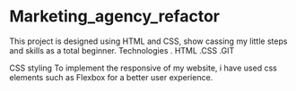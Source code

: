 # Marketing_agency_refactor

This project is designed using HTML and CSS, show cassing my little steps and skills as a total beginner.
Technologies
. HTML
.CSS
.GIT

CSS styling
To implement the responsive of my website, i have used css elements
such as Flexbox for a better user experience.
